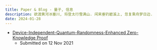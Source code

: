 ```yaml
---
title: Paper & Blog - 量子, 信息
description: 欲渡黄河冰塞川, 将登太行雪满山. 闲来垂钓碧溪上, 忽复乘舟梦日边.
date: 2024-01-28
---
```


- [Device-Independent-Quantum-Randomness-Enhanced Zero-Knowledge Proof](https://arxiv.org/abs/2111.06717)
  - Submitted on 12 Nov 2021

```

```
